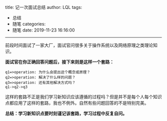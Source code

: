 title: 记一次面试总结
author: LQL
tags:
  - 总结
  - 随笔
categories:
  - 随笔
date: 2019-11-23 16:16:00
---
前段时间面试了一家大厂，面试官问很多关于操作系统以及网络原理之类理论知识。

**面试官在你正确回答问题后，接下来则是这样一个套路：**
```flow
q1=>operation: 为什么会提出这个概念或原理？
q2=>operation: 解决了什么样的问题？
q3=>operation: 还有其他解决方式吗？
q1->q2->q3
```
这样的套路不正是我们学习新知识应该遵循的过程吗？但是并不是每个人每个知识点都应用了这样的套路，我也不例外。自然有些问题回答的不是特别完美。

**总结：学习新知识点要时刻谨记该套路，学习过程中反复自问。**